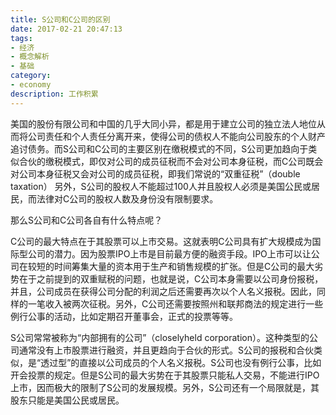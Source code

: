 ```yaml
---
title: S公司和C公司的区别
date: 2017-02-21 20:47:13
tags:
- 经济
- 概念解析
- 基础
category: 
- economy
description: 工作积累
---
```

美国的股份有限公司和中国的几乎大同小异，都是用于建立公司的独立法人地位从而将公司责任和个人责任分离开来，使得公司的债权人不能向公司股东的个人财产追讨债务。而S公司和C公司的主要区别在缴税模式的不同，S公司更加趋向于类似合伙的缴税模式，即仅对公司的成员征税而不会对公司本身征税，而C公司既会对公司本身征税又会对公司的成员征税，即我们常说的“双重征税”（double taxation） 另外，S公司的股权人不能超过100人并且股权人必须是美国公民或居民，而法律对C公司的股权人数及身份没有限制要求。
 
那么S公司和C公司各自有什么特点呢？
 
C公司的最大特点在于其股票可以上市交易。这就表明C公司具有扩大规模成为国际型公司的潜力。因为股票IPO上市是目前最方便的融资手段。IPO上市可以让公司在较短的时间筹集大量的资本用于生产和销售规模的扩张。但是C公司的最大劣势在于之前提到的双重赋税的问题，也就是说，C公司本身需要以公司身份报税，并且，公司成员在获得公司分配的利润之后还需要再次以个人名义报税。因此，同样的一笔收入被两次征税。另外，C公司还需要按照州和联邦商法的规定进行一些例行公事的活动，比如定期召开董事会，正式的投票等等。
 
S公司常常被称为“内部拥有的公司”（closelyheld corporation）。这种类型的公司通常没有上市股票进行融资，并且更趋向于合伙的形式。S公司的报税和合伙类似，是“透过型”的直接以公司成员的个人名义报税。S公司也没有例行公事，比如开会投票的规定。但是S公司的最大劣势在于其股票只能私人交易，不能进行IPO上市，因而极大的限制了S公司的发展规模。另外，S公司还有一个局限就是，其股东只能是美国公民或居民。
